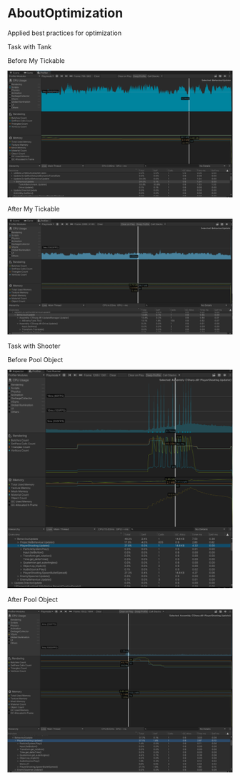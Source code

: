 # AboutOptimization

Applied best practices for optimization

Task with Tank

Before My Tickable

![alt tag](https://github.com/DKondrashovv/AboutOptimization/blob/main/Assets/Screenshots/TankiDoАпдейта.png "Before")

After My Tickable

![alt tag](https://github.com/DKondrashovv/AboutOptimization/blob/main/Assets/Screenshots/TankiPosleАпдейта.png "After")

Task with Shooter

Before Pool Object

![alt tag](https://github.com/DKondrashovv/AboutOptimization/blob/main/Assets/Screenshots/ДоПула.png "Before")

After Pool Object

![alt tag](https://github.com/DKondrashovv/AboutOptimization/blob/main/Assets/Screenshots/ObjectPool.png "After")
